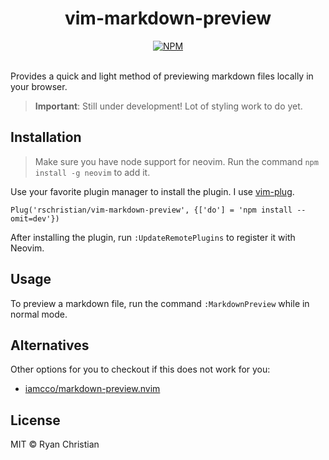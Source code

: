 <h1 align="center">vim-markdown-preview</h1>

<div align="center">
    <a href="https://github.com/rschristian/vim-markdown-preview/blob/master/LICENSE">
        <img
            alt="NPM"
            src="https://img.shields.io/badge/license-MIT-brightgreen"
        />
    </a>
</div>

<br />

Provides a quick and light method of previewing markdown files locally in your browser.

> **Important**: Still under development! Lot of styling work to do yet.

## Installation

> Make sure you have node support for neovim.
> Run the command `npm install -g neovim` to add it.

Use your favorite plugin manager to install the plugin.
I use [vim-plug](https://github.com/junegunn/vim-plug).

```vim
Plug('rschristian/vim-markdown-preview', {['do'] = 'npm install --omit=dev'})
```

After installing the plugin, run `:UpdateRemotePlugins` to register it with Neovim.

## Usage

To preview a markdown file, run the command `:MarkdownPreview` while in normal mode.

## Alternatives

Other options for you to checkout if this does not work for you:

- [iamcco/markdown-preview.nvim](https://github.com/iamcco/markdown-preview.nvim)

## License

MIT © Ryan Christian
